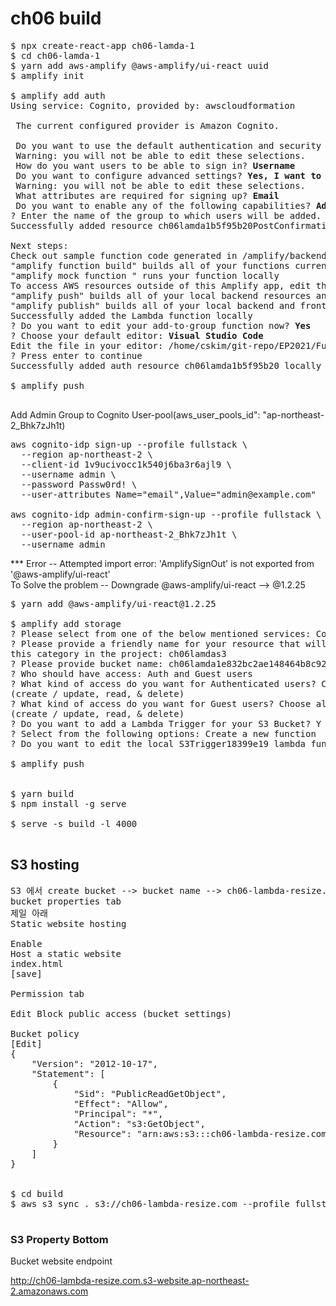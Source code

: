 # ch06 build

<pre>
$ npx create-react-app ch06-lamda-1
$ cd ch06-lamda-1
$ yarn add aws-amplify @aws-amplify/ui-react uuid
$ amplify init

$ amplify add auth
Using service: Cognito, provided by: awscloudformation
 
 The current configured provider is Amazon Cognito. 
 
 Do you want to use the default authentication and security configuration? <b>Default configuration</b>
 Warning: you will not be able to edit these selections. 
 How do you want users to be able to sign in? <b>Username</b>
 Do you want to configure advanced settings? <b>Yes, I want to make some additional changes.</b>
 Warning: you will not be able to edit these selections. 
 What attributes are required for signing up? <b>Email</b>
 Do you want to enable any of the following capabilities? <b>Add User to Group</b>
? Enter the name of the group to which users will be added. <b>Admin</b>
Successfully added resource ch06lamda1b5f95b20PostConfirmation locally.

Next steps:
Check out sample function code generated in <project-dir>/amplify/backend/function/ch06lamda1b5f95b20PostConfirmation/src
"amplify function build" builds all of your functions currently in the project
"amplify mock function <functionName>" runs your function locally
To access AWS resources outside of this Amplify app, edit the /home/cskim/git-repo/EP2021/FullStack/ch06-lamda-1/amplify/backend/function/ch06lamda1b5f95b20PostConfirmation/custom-policies.json
"amplify push" builds all of your local backend resources and provisions them in the cloud
"amplify publish" builds all of your local backend and front-end resources (if you added hosting category) and provisions them in the cloud
Successfully added the Lambda function locally
? Do you want to edit your add-to-group function now? <b>Yes</b>
? Choose your default editor: <b>Visual Studio Code</b>
Edit the file in your editor: /home/cskim/git-repo/EP2021/FullStack/ch06-lamda-1/amplify/backend/function/ch06lamda1b5f95b20PostConfirmation/src/add-to-group.js
? Press enter to continue 
Successfully added auth resource ch06lamda1b5f95b20 locally

$ amplify push

</pre>

Add Admin Group to Cognito User-pool(aws_user_pools_id": "ap-northeast-2_Bhk7zJh1t)

<pre>
aws cognito-idp sign-up --profile fullstack \
  --region ap-northeast-2 \
  --client-id 1v9ucivocc1k540j6ba3r6ajl9 \
  --username admin \
  --password Passw0rd! \
  --user-attributes Name="email",Value="admin@example.com"

aws cognito-idp admin-confirm-sign-up --profile fullstack \
  --region ap-northeast-2 \
  --user-pool-id ap-northeast-2_Bhk7zJh1t \
  --username admin
</pre>

\*\*\* Error -- Attempted import error: 'AmplifySignOut' is not exported from '@aws-amplify/ui-react'  
To Solve the problem -- Downgrade @aws-amplify/ui-react --> @1.2.25

<pre>
$ yarn add @aws-amplify/ui-react@1.2.25

$ amplify add storage
? Please select from one of the below mentioned services: Content
? Please provide a friendly name for your resource that will be used to label
this category in the project: ch06lamdas3 
? Please provide bucket name: ch06lamda1e832bc2ae148464b8c92bf4b4e1527eb
? Who should have access: Auth and Guest users
? What kind of access do you want for Authenticated users? Choose all
(create / update, read, & delete)
? What kind of access do you want for Guest users? Choose all
(create / update, read, & delete)
? Do you want to add a Lambda Trigger for your S3 Bucket? Y
? Select from the following options: Create a new function
? Do you want to edit the local S3Trigger18399e19 lambda function now? Y

$ amplify push


$ yarn build
$ npm install -g serve

$ serve -s build -l 4000

</pre>

## S3 hosting

<pre>
S3 에서 create bucket --> bucket name --> ch06-lambda-resize.com
bucket properties tab
제일 아래
Static website hosting

Enable
Host a static website
index.html
[save]

Permission tab

Edit Block public access (bucket settings)

Bucket policy
[Edit]
{
    "Version": "2012-10-17",
    "Statement": [
        {
            "Sid": "PublicReadGetObject",
            "Effect": "Allow",
            "Principal": "*",
            "Action": "s3:GetObject",
            "Resource": "arn:aws:s3:::ch06-lambda-resize.com/*"
        }
    ]
}


$ cd build
$ aws s3 sync . s3://ch06-lambda-resize.com --profile fullstack

</pre>

### S3 Property Bottom

Bucket website endpoint

http://ch06-lambda-resize.com.s3-website.ap-northeast-2.amazonaws.com
